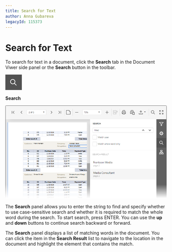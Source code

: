```yaml
---
title: Search for Text
author: Anna Gubareva
legacyId: 115373
---
```

# Search for Text
To search for text in a document, click the **Search**  tab in the Document Viwer side panel or the **Search** button in the toolbar. 

![EUD_HTML5DV_SearchButton](../../../images/img121840.png)

**Search**

![EUD_HTML5DV_SearchPanel](../../../images/img121841.png)

The **Search** panel allows you to enter the string to find and specify whether to use case-sensitive search and whether it is required to match the whole word during the search. To start search, press ENTER. You can use the **up** and **down** buttons to continue search backward or forward.

The **Search** panel displays a list of matching words in the document. You can click the item in the **Search Result** list to navigate to the location in the document and highlight the element that contains the match.